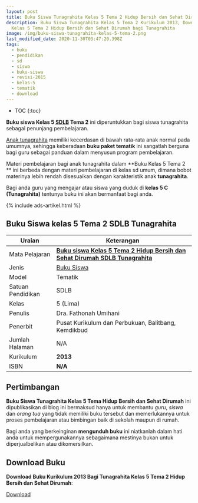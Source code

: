 ```yaml
---
layout: post
title: Buku Siswa Tunagrahita Kelas 5 Tema 2 Hidup Bersih dan Sehat Dirumah
description: Buku Siswa Tunagrahita Kelas 5 Tema 2 Kurikulum 2013, Download buku
  Kelas 5 Tema 2 Hidup Bersih dan Sehat Dirumah bagi Tunagrahita
image: /img/buku-siswa-tunagrahita-kelas-5-tema-2.png
last_modified_date: 2020-11-30T03:47:20.398Z
tags:
  - buku
  - pendidikan
  - sd
  - siswa
  - buku-siswa
  - revisi-2015
  - kelas-5
  - tematik
  - download
---
```


* TOC
{:toc}

**Buku siswa Kelas 5 <abbr title="Sekolah Dasar Luar Biasa">SDLB</abbr> Tema 2** ini diperuntukkan bagi siswa tunagrahita sebagai penunjang pembelajaran.

[Anak tunagrahita](/teori/tunagrahita) memiliki kecerdasan di bawah rata-rata anak normal pada umumnya, sehingga keberadaan **buku paket tematik** ini sangatlah berguna bagi guru sebagai panduan dalam menyusun program pembelajaran.

Materi pembelajaran bagi anak tunagrahita dalam **Buku Kelas 5 Tema 2 ** ini berbeda dengan materi pembelajaran di kelas sd umum, dimana bobot materinya lebih rendah disesuaikan dengan karakteristik anak **tunagrahita**.

Bagi anda guru yang mengajar atau siswa yang duduk di **kelas 5 C (Tunagrahita)** tentunya buku ini akan bermanfaat bagi anda.

{% include ads-artikel.html %}

## Buku Siswa kelas 5 Tema 2 SDLB Tunagrahita  

|Uraian|Keterangan|
| --- | --- |
|Mata Pelajaran|<a href="/bse/buku-siswa-tunagrahita-kelas-5-tema-2" title="Buku siswa Kelas 5 Tema 2 Hidup Bersih dan Sehat Dirumah SDLB Tunagrahita"><strong>Buku siswa Kelas 5 Tema 2 Hidup Bersih dan Sehat Dirumah SDLB Tunagrahita</strong></a>|
|Jenis|<a href="/bse" title="Buku Siswa" target="_blank">Buku Siswa</a>|
|Model|Tematik|
|Satuan Pendidikan|SDLB|
|Kelas|5 (Lima)|
|Penulis|Dra. Fathonah Umihani|
|Penerbit|Pusat Kurikulum dan Perbukuan, Balitbang, Kemdikbud|
|Jumlah Halaman|N/A|
|Kurikulum|<strong>2013</strong>|
|ISBN|<strong>N/A</strong>|

## Pertimbangan
**Buku Siswa Tunagrahita Kelas 5 Tema Hidup Bersih dan Sehat Dirumah** ini dipublikasikan di blog ini bermaksud hanya untuk membantu _guru_, _siswa_ dan _orang tua_ yang tidak memiliki buku tersebut dan memerlukannya untuk proses pembelajaran atau bimbingan baik di sekolah maupun di rumah.

Bagi anda yang berkeinginan <b>mengunduh buku</b> ini niatkanlah dalam hati anda untuk mempergunakannya sebagaimana mestinya bukan untuk diperjualbelikan atau dikomersilkan.
  
## Download Buku
**Download Buku Kurikulum 2013 Bagi Tunagrahita Kelas 5 Tema 2 Hidup Bersih dan Sehat Dirumah**:
<p class="center"><a class="button download" href="https://docs.google.com/uc?export=download&id=1KwCKKbawK8LPNJyzEOBmLKDGSofTynbO" rel="nofollow" target="_blank" title="Download Buku Siswa Tunagrahita Kelas 5 Tema Hidup Bersih dan Sehat Dirumah">Download</a></p>
